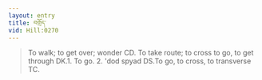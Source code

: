 ```yaml
---
layout: entry
title: བགྲོད་
vid: Hill:0270
---
```

> To walk; to get over; wonder CD. To take route; to cross to go, to get through DK.1. To go. 2. 'dod spyad DS.To go, to cross, to transverse TC.
